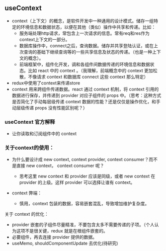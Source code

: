## useContext
- context（上下文）的概念，是软件开发中一种通用的设计模式。储存一组特定的环境信息和数据状态，以便在其他（类似）操作中共享和传递。比如：
    - 服务端处理http请求，常包含上一次请求的信息。常有req和res作为context上下文的一部分。
    - 数据库操作中，connect之后，查询数据。储存并共享登陆认证，或在上次查询的基础下继续查询等的一些共享信息及状态的传递。（也是一种上下文的概念）。
    - 前端框架中，组件化开发，调和各组件间数据传递的环境信息和数据状态。比如 react 中的 context 。（我理解，前端概念中的 context 更加松散，不像请求 context 和数据库 connect 这些 context 那么特定）  
- redux中使用了context来传递store
- context 用来跨组件传递数据。react 通过 context 机制，将 context 引用的数据进行保存，并传递到 provider 对应子组件的 props 中。（思考：这种方式是否简化了手动每层级传递 context 数据的性能？还是仅仅是操作优化，和手动层级传递 props 没有性能区别呢？）

### useContext 官方解释
- 让你读取和订阅组件中的 context

### 关于context的使用：
- 为什么要设计成 new context, context provider, context consumer？而不是直接 new context， context consumer 呢？
    - 思考这里 new context 和 provider 应该是同级，或者 new context 在 provider 的上级。这样 provider 可以选择让谁有 context。

- context 弊端：
    - 慎用，context 包装的数据，容易嵌套混乱，导致增加维护复杂度。

关于 context 的优化：
- provider 嵌套的子组件尽量精准，不要包含太多不需要传递的子项。（个人认为这项不是很关键，redux 就是在根组件嵌套的。
- 必要组件，再去连接 provider 提供的数据。
- useMemo, shouldComponentUpdate 去优化(待研究)